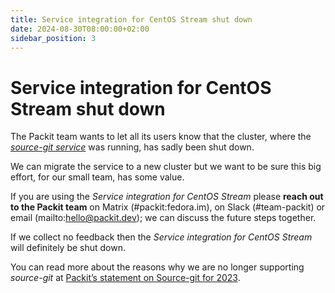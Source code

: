 ```yaml
---
title: Service integration for CentOS Stream shut down
date: 2024-08-30T08:00:00+02:00
sidebar_position: 3
---
```

# Service integration for CentOS Stream shut down

The Packit team wants to let all its users know that the cluster, where the [*source-git service*](/source-git/status.md#service-integration-for-centos-stream) was running, has sadly been shut down.

We can migrate the service to a new cluster but we want to be sure this big effort, for our small team, has some value.

If you are using the *Service integration for CentOS Stream* please **reach out to the Packit team** on Matrix (#packit:fedora.im), on Slack (#team-packit)
or email (mailto:hello@packit.dev); we can discuss the future steps together.

If we collect no feedback then the *Service integration for CentOS Stream* will definitely be shut down.

You can read more about the reasons why we are no longer supporting *source-git* at [Packit’s statement on Source-git for 2023](/source-git/status.md).